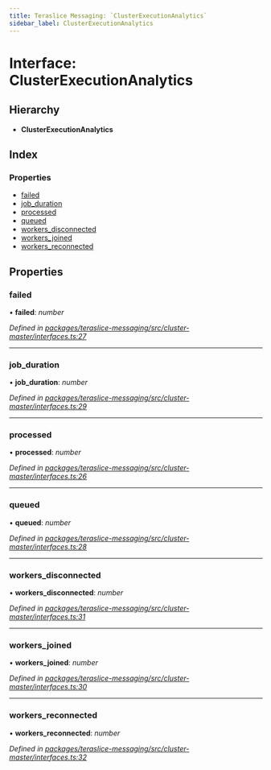 ```yaml
---
title: Teraslice Messaging: `ClusterExecutionAnalytics`
sidebar_label: ClusterExecutionAnalytics
---
```


# Interface: ClusterExecutionAnalytics

## Hierarchy

* **ClusterExecutionAnalytics**

## Index

### Properties

* [failed](clusterexecutionanalytics.md#failed)
* [job_duration](clusterexecutionanalytics.md#job_duration)
* [processed](clusterexecutionanalytics.md#processed)
* [queued](clusterexecutionanalytics.md#queued)
* [workers_disconnected](clusterexecutionanalytics.md#workers_disconnected)
* [workers_joined](clusterexecutionanalytics.md#workers_joined)
* [workers_reconnected](clusterexecutionanalytics.md#workers_reconnected)

## Properties

###  failed

• **failed**: *number*

*Defined in [packages/teraslice-messaging/src/cluster-master/interfaces.ts:27](https://github.com/terascope/teraslice/blob/f95bb5556/packages/teraslice-messaging/src/cluster-master/interfaces.ts#L27)*

___

###  job_duration

• **job_duration**: *number*

*Defined in [packages/teraslice-messaging/src/cluster-master/interfaces.ts:29](https://github.com/terascope/teraslice/blob/f95bb5556/packages/teraslice-messaging/src/cluster-master/interfaces.ts#L29)*

___

###  processed

• **processed**: *number*

*Defined in [packages/teraslice-messaging/src/cluster-master/interfaces.ts:26](https://github.com/terascope/teraslice/blob/f95bb5556/packages/teraslice-messaging/src/cluster-master/interfaces.ts#L26)*

___

###  queued

• **queued**: *number*

*Defined in [packages/teraslice-messaging/src/cluster-master/interfaces.ts:28](https://github.com/terascope/teraslice/blob/f95bb5556/packages/teraslice-messaging/src/cluster-master/interfaces.ts#L28)*

___

###  workers_disconnected

• **workers_disconnected**: *number*

*Defined in [packages/teraslice-messaging/src/cluster-master/interfaces.ts:31](https://github.com/terascope/teraslice/blob/f95bb5556/packages/teraslice-messaging/src/cluster-master/interfaces.ts#L31)*

___

###  workers_joined

• **workers_joined**: *number*

*Defined in [packages/teraslice-messaging/src/cluster-master/interfaces.ts:30](https://github.com/terascope/teraslice/blob/f95bb5556/packages/teraslice-messaging/src/cluster-master/interfaces.ts#L30)*

___

###  workers_reconnected

• **workers_reconnected**: *number*

*Defined in [packages/teraslice-messaging/src/cluster-master/interfaces.ts:32](https://github.com/terascope/teraslice/blob/f95bb5556/packages/teraslice-messaging/src/cluster-master/interfaces.ts#L32)*
